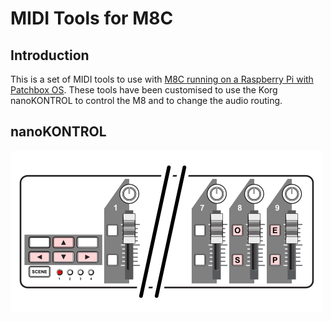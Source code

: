 # MIDI Tools for M8C

## Introduction
This is a set of MIDI tools to use with [M8C running on a Raspberry Pi with Patchbox OS](https://github.com/RowdyVoyeur/m8c-rpi4). These tools have been customised to use the Korg nanoKONTROL to control the M8 and to change the audio routing.

## nanoKONTROL

<img src="https://raw.githubusercontent.com/RowdyVoyeur/midi-tools/main/images/1.jpg" width="500">
